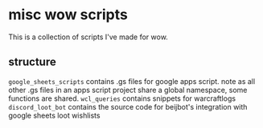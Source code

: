 # misc wow scripts
This is a collection of scripts I've made for wow.

## structure
`google_sheets_scripts` contains .gs files for google apps script. note as all other .gs files in an apps script project share a global namespace, some functions are shared.
`wcl_queries` contains snippets for warcraftlogs
`discord_loot_bot` contains the source code for beijbot's integration with google sheets loot wishlists
